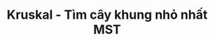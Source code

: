 ---
layout: posts_by_category
categories: kruskal
title: Kruskal - Tìm cây khung nhỏ nhất MST 
permalink: /category/kruskal
---